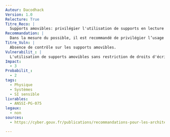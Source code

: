 ```yaml
---
Auteur: Dacodhack
Version: 1.0
Relecture: True
Titre_Reco: |
  Supports amovibles: privilégier l'utilisation de supports en lecture seule.
Recommandation: |
  Dans la mesure du possible, il est recommandé de privilégier l’usage de supports amovibles ou de dispositifs permettant de garantir que seule l’importation de données est possible sur le SI sensible.
Titre_Vuln: |
  Absence de contrôle sur les supports amovibles.
Vulnerabilit_: |
  L'utilisation de supports amovibles sans restriction de droits d'écriture peut faciliter l'introduction de données malveillantes ou non vérifiées dans le SI sensible. Une mauvaise configuration ou un usage inapproprié augmente le risque de compromission.
Impact:
  - 3
Probabilit_:
  - 2
tags:
  - Physique
  - Systèmes
  - SI sensible
livrables:
  - ANSSI-PG-075
legaux:
  - non
sources:
  - https://cyber.gouv.fr/publications/recommandations-pour-les-architectures-des-si-sensibles-ou-dr

---
```

